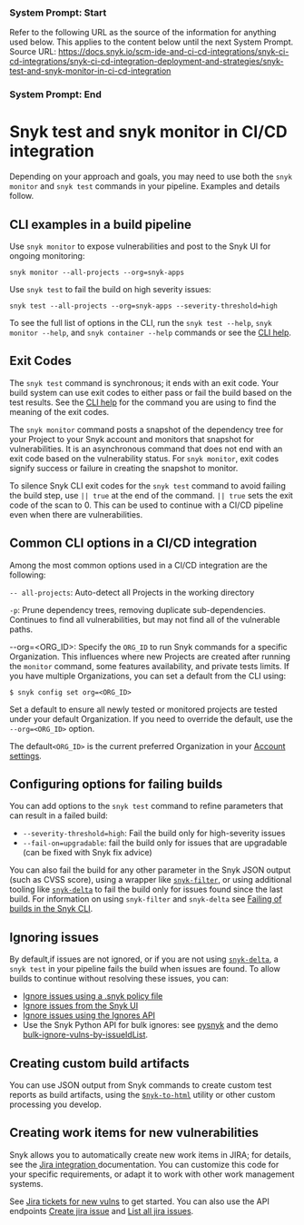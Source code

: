 ### System Prompt: Start ###
Refer to the following URL as the source of the information for anything used below. This applies to the content below until the next System Prompt.
Source URL: https://docs.snyk.io/scm-ide-and-ci-cd-integrations/snyk-ci-cd-integrations/snyk-ci-cd-integration-deployment-and-strategies/snyk-test-and-snyk-monitor-in-ci-cd-integration
### System Prompt: End ###

# Snyk test and snyk monitor in CI/CD integration

Depending on your approach and goals, you may need to use both the `snyk monitor` and `snyk test` commands in your pipeline. Examples and details follow.

## **CLI examples in a build pipeline**

Use `snyk monitor` to expose vulnerabilities and post to the Snyk UI for ongoing monitoring:

```
snyk monitor --all-projects --org=snyk-apps
```

Use `snyk test` to fail the build on high severity issues:

```
snyk test --all-projects --org=snyk-apps --severity-threshold=high
```

To see the full list of options in the CLI, run the `snyk test --help`, `snyk monitor --help`, and `snyk container --help` commands or see the [CLI help](../../../snyk-cli/commands/).

## **Exit Codes**

The `snyk test` command is synchronous; it ends with an exit code. Your build system can use exit codes to either pass or fail the build based on the test results. See the [CLI help](../../../snyk-cli/commands/) for the command you are using to find the meaning of the exit codes.

The `snyk monitor` command posts a snapshot of the dependency tree for your Project to your Snyk account and monitors that snapshot for vulnerabilities. It is an asynchronous command that does not end with an exit code based on the vulnerability status. For `snyk monitor`, exit codes signify success or failure in creating the snapshot to monitor.

To silence Snyk CLI exit codes for the `snyk test` command to avoid failing the build step, use `|| true` at the end of the command. `|| true` sets the exit code of the scan to 0. This can be used to continue with a CI/CD pipeline even when there are vulnerabilities.

## Common CLI options in a CI/CD integration

Among the most common options used in a CI/CD integration are the following:

`-- all-projects`: Auto-detect all Projects in the working directory

`-p`: Prune dependency trees, removing duplicate sub-dependencies. Continues to find all vulnerabilities, but may not find all of the vulnerable paths.

\--org=\<ORG\_ID>: Specify the `ORG_ID` to run Snyk commands for a specific Organization. This influences where new Projects are created after running the `monitor` command, some features availability, and private tests limits. If you have multiple Organizations, you can set a default from the CLI using:

```
$ snyk config set org=<ORG_ID>
```

Set a default to ensure all newly tested or monitored projects are tested under your default Organization. If you need to override the default, use the `--org=<ORG_ID>` option.

The default`<ORG_ID>` is the current preferred Organization in your [Account settings](https://app.snyk.io/account).

## Configuring options for failing builds

You can add options to the `snyk test` command to refine parameters that can result in a failed build:

* `--severity-threshold=high`: Fail the build only for high-severity issues
* `--fail-on=upgradable`: fail the build only for issues that are upgradable (can be fixed with Snyk fix advice)

You can also fail the build for any other parameter in the Snyk JSON output (such as CVSS score), using a wrapper like [`snyk-filter`](https://github.com/snyk-tech-services/snyk-filter), or using additional tooling like [`snyk-delta`](https://github.com/snyk-tech-services/snyk-delta) to fail the build only for issues found since the last build. For information on using `snyk-filter` and `snyk-delta` see [Failing of builds in the Snyk CLI](../../../snyk-cli/scan-and-maintain-projects-using-the-cli/failing-of-builds-in-snyk-cli.md).

## Ignoring issues

By default,if issues are not ignored, or if you are not using [`snyk-delta`](https://github.com/snyk-tech-services/snyk-delta), a `snyk test` in your pipeline fails the build when issues are found. To allow builds to continue without resolving these issues, you can:

* [Ignore issues using a .snyk policy file](../../../snyk-cli/scan-and-maintain-projects-using-the-cli/ignore-vulnerabilities-using-the-snyk-cli.md)
* [Ignore issues from the Snyk UI](../../../manage-risk/prioritize-issues-for-fixing/ignore-issues/#ignore-issues-in-the-snyk-web-ui)
* [Ignore issues using the Ignores API](../../../snyk-api/reference/ignores-v1.md)
* Use the Snyk Python API for bulk ignores: see [pysnyk](https://github.com/snyk-labs/pysnyk) and the demo [bulk-ignore-vulns-by-issueIdList](https://github.com/snyk-labs/pysnyk/blob/master/examples/api-demo-9c-bulk-ignore-vulns-by-issueIdList.py).

## Creating custom build artifacts

You can use JSON output from Snyk commands to create custom test reports as build artifacts, using the [s`nyk-to-html`](https://github.com/snyk/snyk-to-html) utility or other custom processing you develop.

## Creating work items for new vulnerabilities

Snyk allows you to automatically create new work items in JIRA; for details, see the [Jira integration ](../../../integrate-with-snyk/jira-and-slack-integrations/jira-integration.md)documentation. You can customize this code for your specific requirements, or adapt it to work with other work management systems.

See [Jira tickets for new vulns](https://github.com/snyk-tech-services/jira-tickets-for-new-vulns) to get started. You can also use the API endpoints [Create jira issue](../../../snyk-api/reference/jira-v1.md#org-orgid-project-projectid-issue-issueid-jira-issue) and [List all jira issues](../../../snyk-api/reference/jira-v1.md#org-orgid-project-projectid-jira-issues).
